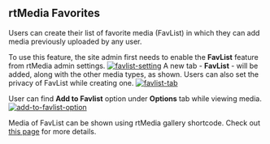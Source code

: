 ## rtMedia Favorites


Users can create their list of favorite media (FavList) in which they can add media previously uploaded by any user.


To use this feature, the site admin first needs to enable the **FavList** feature from rtMedia admin settings.
[![favlist-setting](https://cloud.githubusercontent.com/assets/7771963/7880101/2ef8a9b0-0614-11e5-875d-f0d112b2a109.png)](https://cloud.githubusercontent.com/assets/7771963/7880101/2ef8a9b0-0614-11e5-875d-f0d112b2a109.png)
A new tab - **FavList** - will be added, along with the other media types, as shown. Users can also set the privacy of FavList while creating one.
[![favlist-tab](https://cloud.githubusercontent.com/assets/7771963/7880293/f25f5f4c-0615-11e5-8533-f05951b718fa.png)](https://cloud.githubusercontent.com/assets/7771963/7880293/f25f5f4c-0615-11e5-8533-f05951b718fa.png)

User can find **Add to Favlist** option under **Options** tab while viewing media.
[![add-to-favlist-option](https://cloud.githubusercontent.com/assets/7771963/7880321/17dfcac2-0616-11e5-9178-ed5cf8ebaae6.png)](https://cloud.githubusercontent.com/assets/7771963/7880321/17dfcac2-0616-11e5-9178-ed5cf8ebaae6.png)

Media of FavList can be shown using rtMedia gallery shortcode. Check out [this page](/rtmedia/features/shortcodes/gallery-shortcode/) for more details.
